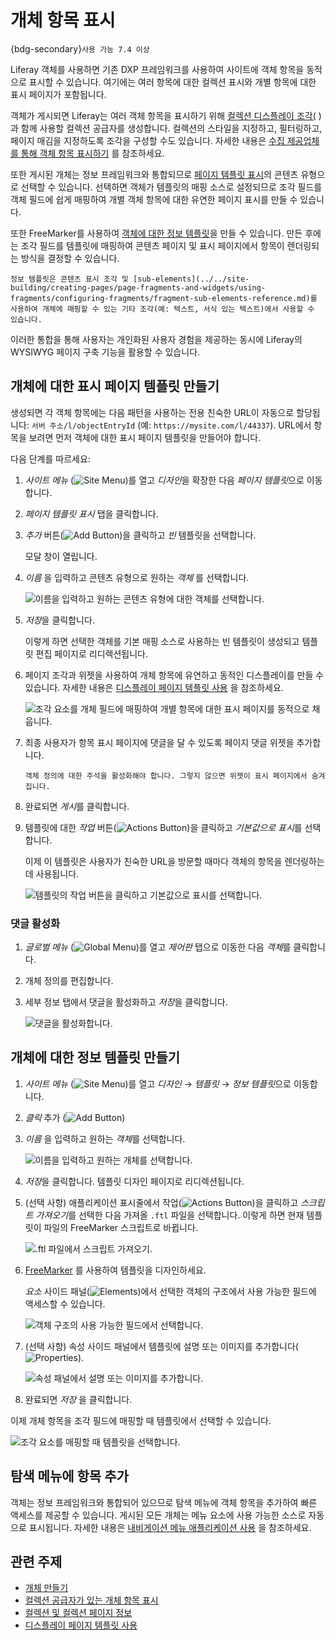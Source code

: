 # 개체 항목 표시

{bdg-secondary}`사용 가능 7.4 이상`

Liferay 객체를 사용하면 기존 DXP 프레임워크를 사용하여 사이트에 객체 항목을 동적으로 표시할 수 있습니다. 여기에는 여러 항목에 대한 컬렉션 표시와 개별 항목에 대한 표시 페이지가 포함됩니다.

객체가 게시되면 Liferay는 여러 객체 항목을 표시하기 위해 [컬렉션 디스플레이 조각(](../../site-building/displaying-content/additional-content-display-options/displaying-collections.md#adding-a-collection-display-fragment-to-a-page) )과 함께 사용할 컬렉션 공급자를 생성합니다. 컬렉션의 스타일을 지정하고, 필터링하고, 페이지 매김을 지정하도록 조각을 구성할 수도 있습니다. 자세한 내용은 [수집 제공업체를 통해 객체 항목 표시하기](./displaying-object-entries-with-collection-providers.md) 를 참조하세요.

또한 게시된 개체는 정보 프레임워크와 통합되므로 [페이지 템플릿 표시](../../site-building/displaying-content/using-display-page-templates.md)의 콘텐츠 유형으로 선택할 수 있습니다. 선택하면 객체가 템플릿의 매핑 소스로 설정되므로 조각 필드를 객체 필드에 쉽게 매핑하여 개별 객체 항목에 대한 유연한 페이지 표시를 만들 수 있습니다.

또한 FreeMarker를 사용하여 [객체에 대한 정보 템플릿](#creating-information-templates-for-objects)을 만들 수 있습니다. 만든 후에는 조각 필드를 템플릿에 매핑하여 콘텐츠 페이지 및 표시 페이지에서 항목이 렌더링되는 방식을 결정할 수 있습니다.

```{note}
정보 템플릿은 콘텐츠 표시 조각 및 [sub-elements](../../site-building/creating-pages/page-fragments-and-widgets/using-fragments/configuring-fragments/fragment-sub-elements-reference.md)를 사용하여 개체에 매핑할 수 있는 기타 조각(예: 텍스트, 서식 있는 텍스트)에서 사용할 수 있습니다.
```

이러한 통합을 통해 사용자는 개인화된 사용자 경험을 제공하는 동시에 Liferay의 WYSIWYG 페이지 구축 기능을 활용할 수 있습니다.

## 개체에 대한 표시 페이지 템플릿 만들기

생성되면 각 객체 항목에는 다음 패턴을 사용하는 전용 친숙한 URL이 자동으로 할당됩니다: `서버 주소/l/objectEntryId` (예: `https://mysite.com/l/44337`). URL에서 항목을 보려면 먼저 객체에 대한 표시 페이지 템플릿을 만들어야 합니다.

다음 단계를 따르세요:

1. *사이트 메뉴* (![Site Menu](../../images/icon-menu.png))를 열고 *디자인*을 확장한 다음 *페이지 템플릿*으로 이동합니다.

1. *페이지 템플릿 표시* 탭을 클릭합니다.

1. *추가* 버튼(![Add Button](../../images/icon-add.png))을 클릭하고 *빈* 템플릿을 선택합니다.

   모달 창이 열립니다.

1. *이름* 을 입력하고 콘텐츠 유형으로 원하는 *객체* 를 선택합니다.

   ![이름을 입력하고 원하는 콘텐츠 유형에 대한 객체를 선택합니다.](./displaying-object-entries/images/01.png)

1. *저장*을 클릭합니다.

   이렇게 하면 선택한 객체를 기본 매핑 소스로 사용하는 빈 템플릿이 생성되고 템플릿 편집 페이지로 리디렉션됩니다.

1. 페이지 조각과 위젯을 사용하여 개체 항목에 유연하고 동적인 디스플레이를 만들 수 있습니다. 자세한 내용은 [디스플레이 페이지 템플릿 사용](../../site-building/displaying-content/using-display-page-templates.md) 을 참조하세요.

   ![조각 요소를 개체 필드에 매핑하여 개별 항목에 대한 표시 페이지를 동적으로 채웁니다.](./displaying-object-entries/images/02.png)

1. 최종 사용자가 항목 표시 페이지에 댓글을 달 수 있도록 페이지 댓글 위젯을 추가합니다.

   ```{note}
   객체 정의에 대한 주석을 활성화해야 합니다. 그렇지 않으면 위젯이 표시 페이지에서 숨겨집니다.
   ```

1. 완료되면 *게시*를 클릭합니다.

1. 템플릿에 대한 *작업* 버튼(![Actions Button](../../images/icon-actions.png))을 클릭하고 *기본값으로 표시*를 선택합니다.

   이제 이 템플릿은 사용자가 친숙한 URL을 방문할 때마다 객체의 항목을 렌더링하는 데 사용됩니다.

   ![템플릿의 작업 버튼을 클릭하고 기본값으로 표시를 선택합니다.](./displaying-object-entries/images/03.png)

### 댓글 활성화

1. *글로벌 메뉴* (![Global Menu](../../images/icon-applications-menu.png))를 열고 *제어판* 탭으로 이동한 다음 *객체*를 클릭합니다.

1. 개체 정의를 편집합니다.

1. 세부 정보 탭에서 댓글을 활성화하고 *저장*을 클릭합니다.

   ![댓글을 활성화합니다.](./displaying-object-entries/images/04.png)

## 개체에 대한 정보 템플릿 만들기

1. *사이트 메뉴* (![Site Menu](../../images/icon-product-menu.png))를 열고 *디자인* &rarr; *템플릿* &rarr; *정보 템플릿*으로 이동합니다.

1. *클릭* 추가 (![Add Button](../../images/icon-add.png))

1. *이름* 을 입력하고 원하는 *객체*를 선택합니다.

   ![이름을 입력하고 원하는 개체를 선택합니다.](./displaying-object-entries/images/05.png)

1. *저장*을 클릭합니다. 템플릿 디자인 페이지로 리디렉션됩니다.

1. (선택 사항) 애플리케이션 표시줄에서 작업(![Actions Button](../../images/icon-actions.png))을 클릭하고 *스크립트 가져오기*를 선택한 다음 가져올 `.ftl` 파일을 선택합니다. 이렇게 하면 현재 템플릿이 파일의 FreeMarker 스크립트로 바뀝니다.

   ![.ftl 파일에서 스크립트 가져오기.](./displaying-object-entries/images/06.png)

1. [FreeMarker](https://freemarker.apache.org) 를 사용하여 템플릿을 디자인하세요.

   *요소* 사이드 패널(![Elements](../../images/icon-list-ul.png))에서 선택한 객체의 구조에서 사용 가능한 필드에 액세스할 수 있습니다.

   ![객체 구조의 사용 가능한 필드에서 선택합니다.](./displaying-object-entries/images/07.png)

1. (선택 사항) 속성 사이드 패널에서 템플릿에 설명 또는 이미지를 추가합니다(![Properties](../../images/icon-cog3.png)).

   ![속성 패널에서 설명 또는 이미지를 추가합니다.](./displaying-object-entries/images/08.png)

1. 완료되면 *저장* 을 클릭합니다.

이제 개체 항목을 조각 필드에 매핑할 때 템플릿에서 선택할 수 있습니다.

![조각 요소를 매핑할 때 템플릿을 선택합니다.](./displaying-object-entries/images/09.png)

## 탐색 메뉴에 항목 추가

객체는 정보 프레임워크와 통합되어 있으므로 탐색 메뉴에 객체 항목을 추가하여 빠른 액세스를 제공할 수 있습니다. 게시된 모든 개체는 메뉴 요소에 사용 가능한 소스로 자동으로 표시됩니다. 자세한 내용은 [내비게이션 메뉴 애플리케이션 사용](../../site-building/site-navigation/using-the-navigation-menus-application.md) 을 참조하세요.

## 관련 주제

* [개체 만들기](./creating-and-managing-objects/creating-objects.md)
* [컬렉션 공급자가 있는 개체 항목 표시](./displaying-object-entries-with-collection-providers.md)
* [컬렉션 및 컬렉션 페이지 정보](../../content-authoring-and-management/collections-and-collection-pages/about-collections-and-collection-pages.md)
* [디스플레이 페이지 템플릿 사용](../../site-building/displaying-content/using-display-page-templates.md)
